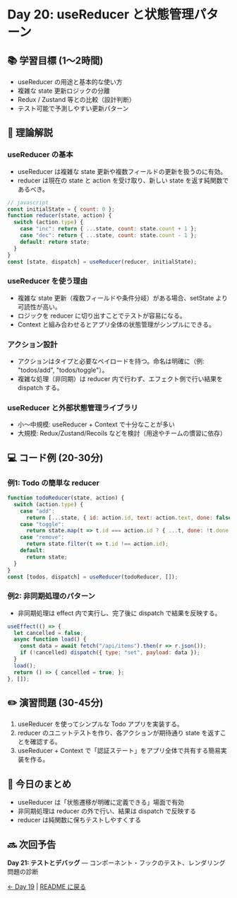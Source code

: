 # Day 20: useReducer と状態管理パターン

## 📚 学習目標 (1〜2時間)

- useReducer の用途と基本的な使い方
- 複雑な state 更新ロジックの分離
- Redux / Zustand 等との比較（設計判断）
- テスト可能で予測しやすい更新パターン

## 📖 理論解説

### useReducer の基本
- useReducer は複雑な state 更新や複数フィールドの更新を扱うのに有効。
- reducer は現在の state と action を受け取り、新しい state を返す純関数であるべき。

```javascript
// javascript
const initialState = { count: 0 };
function reducer(state, action) {
  switch (action.type) {
    case "inc": return { ...state, count: state.count + 1 };
    case "dec": return { ...state, count: state.count - 1 };
    default: return state;
  }
}
const [state, dispatch] = useReducer(reducer, initialState);
```

### useReducer を使う理由
- 複雑な state 更新（複数フィールドや条件分岐）がある場合、setState より可読性が高い。
- ロジックを reducer に切り出すことでテストが容易になる。
- Context と組み合わせるとアプリ全体の状態管理がシンプルにできる。

### アクション設計
- アクションはタイプと必要なペイロードを持つ。命名は明確に（例: "todos/add", "todos/toggle"）。
- 複雑な処理（非同期）は reducer 内で行わず、エフェクト側で行い結果を dispatch する。

### useReducer と外部状態管理ライブラリ
- 小〜中規模: useReducer + Context で十分なことが多い
- 大規模: Redux/Zustand/Recoils などを検討（用途やチームの慣習に依存）

## 💻 コード例 (20-30分)

### 例1: Todo の簡単な reducer
```javascript
function todoReducer(state, action) {
  switch (action.type) {
    case "add":
      return [...state, { id: action.id, text: action.text, done: false }];
    case "toggle":
      return state.map(t => t.id === action.id ? { ...t, done: !t.done } : t);
    case "remove":
      return state.filter(t => t.id !== action.id);
    default:
      return state;
  }
}
const [todos, dispatch] = useReducer(todoReducer, []);
```

### 例2: 非同期処理のパターン
- 非同期処理は effect 内で実行し、完了後に dispatch で結果を反映する。

```javascript
useEffect(() => {
  let cancelled = false;
  async function load() {
    const data = await fetch("/api/items").then(r => r.json());
    if (!cancelled) dispatch({ type: "set", payload: data });
  }
  load();
  return () => { cancelled = true; };
}, []);
```

## ✏️ 演習問題 (30-45分)

1. useReducer を使ってシンプルな Todo アプリを実装する。  
2. reducer のユニットテストを作り、各アクションが期待通り state を返すことを確認する。  
3. useReducer + Context で「認証ステート」をアプリ全体で共有する簡易実装を作る。

## 📝 今日のまとめ

- useReducer は「状態遷移が明確に定義できる」場面で有効  
- 非同期処理は reducer の外で行い、結果は dispatch で反映する  
- reducer は純関数に保ちテストしやすくする

## 🔜 次回予告

**Day 21: テストとデバッグ** — コンポーネント・フックのテスト、レンダリング問題の診断

[← Day 19](day19.md) | [README に戻る](../README.md)
